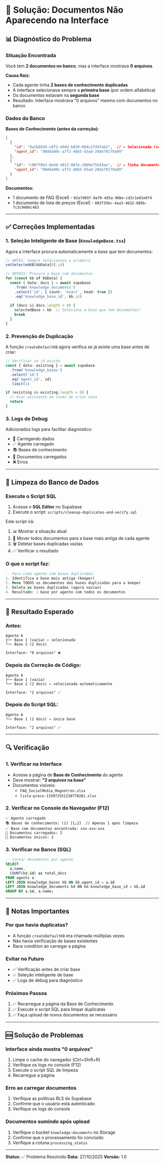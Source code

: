 # 🎯 Solução: Documentos Não Aparecendo na Interface

## 📊 Diagnóstico do Problema

### Situação Encontrada
Você tem **2 documentos no banco**, mas a interface mostrava **0 arquivos**.

**Causa Raiz:** 
- Cada agente tinha **2 bases de conhecimento duplicadas**
- A interface selecionava sempre a **primeira base** (por ordem alfabética)
- Os documentos estavam na **segunda base**
- Resultado: Interface mostrava "0 arquivos" mesmo com documentos no banco

### Dados do Banco

**Bases de Conhecimento (antes da correção):**
```json
[
  {
    "id": "9a1b8d20-c8f2-49dd-b839-094c27d47ab2",  // ← Selecionada (vazia)
    "agent_id": "98dda90c-a7f2-40b5-b5ad-28de79179a09"
  },
  {
    "id": "c907f0b3-8ed8-4012-867e-29b9e75b43ee",  // ← Tinha documento!
    "agent_id": "98dda90c-a7f2-40b5-b5ad-28de79179a09"
  }
]
```

**Documentos:**
- 1 documento de FAQ (Excel) - `82a7d697-8af0-4d5a-96be-cd2c1e01e6f4`
- 1 documento de lista de preços (Excel) - `893f35bc-4aa3-4632-888b-fc3c9486c463`

---

## ✅ Correções Implementadas

### 1. **Seleção Inteligente de Base** (`KnowledgeBase.tsx`)

Agora a interface procura automaticamente a base que tem documentos:

```typescript
// ANTES: Sempre selecionava a primeira
setSelectedKB(kbData[0].id)

// DEPOIS: Procura a base com documentos
for (const kb of kbData) {
  const { data: docs } = await supabase
    .from('knowledge_documents')
    .select('id', { count: 'exact', head: true })
    .eq('knowledge_base_id', kb.id)
  
  if (docs && docs.length > 0) {
    selectedBase = kb  // Seleciona a base que tem documentos!
    break
  }
}
```

### 2. **Prevenção de Duplicação**

A função `createDefaultKB` agora verifica se já existe uma base antes de criar:

```typescript
// Verificar se já existe
const { data: existing } = await supabase
  .from('knowledge_bases')
  .select('id')
  .eq('agent_id', id)
  .limit(1)

if (existing && existing.length > 0) {
  // Usar existente ao invés de criar nova
  return
}
```

### 3. **Logs de Debug**

Adicionados logs para facilitar diagnóstico:
- 🔄 Carregando dados
- ✅ Agente carregado
- 📚 Bases de conhecimento
- 📄 Documentos carregados
- ❌ Erros

---

## 🧹 Limpeza do Banco de Dados

### Execute o Script SQL

1. Acesse o **SQL Editor** no Supabase
2. Execute o script: `scripts/cleanup-duplicates-and-verify.sql`

Este script irá:
1. 📊 Mostrar a situação atual
2. 🔄 Mover todos documentos para a base mais antiga de cada agente
3. 🗑️ Deletar bases duplicadas vazias
4. ✅ Verificar o resultado

### O que o script faz:

```sql
-- Para cada agente com bases duplicadas:
1. Identifica a base mais antiga (keeper)
2. Move TODOS os documentos das bases duplicadas para a keeper
3. Deleta as bases duplicadas (agora vazias)
4. Resultado: 1 base por agente com todos os documentos
```

---

## 🎯 Resultado Esperado

### Antes:
```
Agente A
├── Base 1 (vazia) ← selecionada
└── Base 2 (2 docs)

Interface: "0 arquivos" ❌
```

### Depois da Correção de Código:
```
Agente A
├── Base 1 (vazia)
└── Base 2 (2 docs) ← selecionada automaticamente

Interface: "2 arquivos" ✅
```

### Depois do Script SQL:
```
Agente A
└── Base 1 (2 docs) ← única base

Interface: "2 arquivos" ✅
```

---

## 🔍 Verificação

### 1. Verificar na Interface
- Acesse a página de **Base de Conhecimento** do agente
- Deve mostrar: **"2 arquivos na base"**
- Documentos visíveis:
  - `FAQ_SocialMedia_Magnetron.xlsx`
  - `lista-preco-133972551230770281.xlsx`

### 2. Verificar no Console do Navegador (F12)
```
✅ Agente carregado
📚 Bases de conhecimento: (1) [{…}]  // Apenas 1 após limpeza
✅ Base com documentos encontrada: xxx-xxx-xxx
📄 Documentos carregados: 2
📄 Documentos únicos: 2
```

### 3. Verificar no Banco (SQL)
```sql
-- Contar documentos por agente
SELECT 
  a.name,
  COUNT(kd.id) as total_docs
FROM agents a
LEFT JOIN knowledge_bases kb ON kb.agent_id = a.id
LEFT JOIN knowledge_documents kd ON kd.knowledge_base_id = kb.id
GROUP BY a.id, a.name;
```

---

## 📝 Notas Importantes

### Por que havia duplicatas?
- A função `createDefaultKB` era chamada múltiplas vezes
- Não havia verificação de bases existentes
- Race condition ao carregar a página

### Evitar no Futuro
- ✅ Verificação antes de criar base
- ✅ Seleção inteligente de base
- ✅ Logs de debug para diagnóstico

### Próximos Passos
1. ✅ Recarregue a página da Base de Conhecimento
2. ✅ Execute o script SQL para limpar duplicatas
3. ✅ Faça upload de novos documentos se necessário

---

## 🆘 Solução de Problemas

### Interface ainda mostra "0 arquivos"
1. Limpe o cache do navegador (Ctrl+Shift+R)
2. Verifique os logs no console (F12)
3. Execute o script SQL de limpeza
4. Recarregue a página

### Erro ao carregar documentos
1. Verifique as políticas RLS do Supabase
2. Confirme que o usuário está autenticado
3. Verifique os logs do console

### Documentos sumindo após upload
1. Verifique o bucket `knowledge-documents` no Storage
2. Confirme que o processamento foi concluído
3. Verifique a coluna `processing_status`

---

**Status:** ✅ Problema Resolvido
**Data:** 27/10/2025
**Versão:** 1.0


